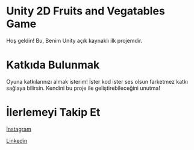 # Unity 2D Fruits and Vegatables Game
Hoş geldin! Bu, Benim Unity açık kaynaklı ilk projemdir.

# Katkıda Bulunmak
Oyuna katkılarınızı almak isterim! İster kod ister ses olsun farketmez katkı sağlaya bilirsin. Kendini bu proje ile geliştirebileceğini unutma!

# İlerlemeyi Takip Et
[İnstagram](https://www.instagram.com/mosman_dvalidze/)

[Linkedin](https://www.linkedin.com/in/osmandvalidze/)
